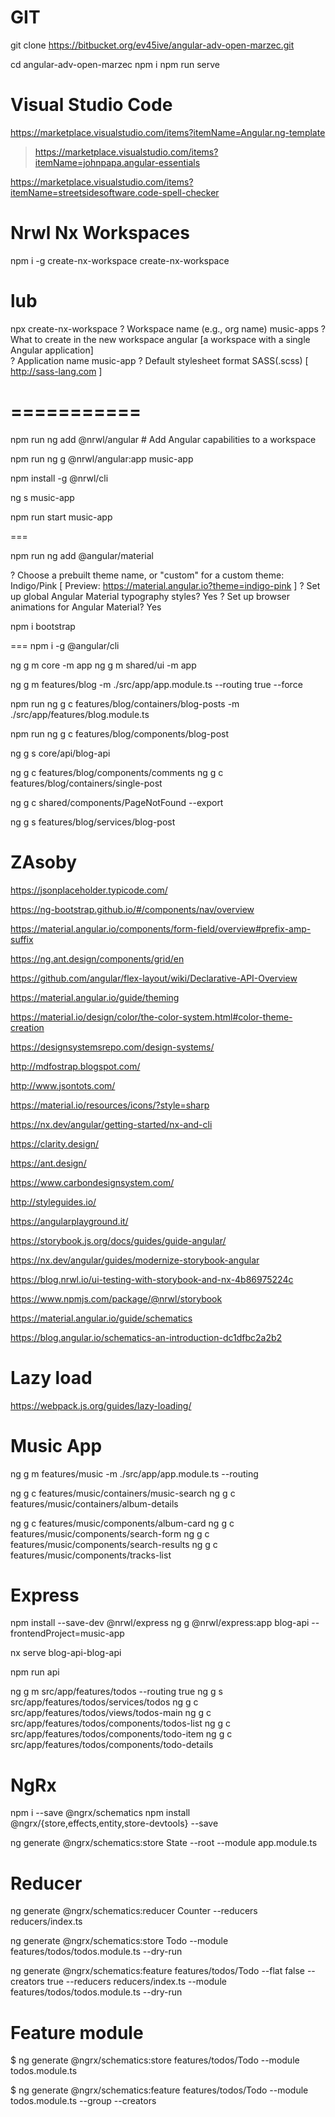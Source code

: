 # GIT 
git clone https://bitbucket.org/ev45ive/angular-adv-open-marzec.git

cd angular-adv-open-marzec
npm i 
npm run serve

# Visual Studio Code

https://marketplace.visualstudio.com/items?itemName=Angular.ng-template

> https://marketplace.visualstudio.com/items?itemName=johnpapa.angular-essentials

https://marketplace.visualstudio.com/items?itemName=streetsidesoftware.code-spell-checker

# Nrwl Nx Workspaces

npm i -g create-nx-workspace
create-nx-workspace

# lub

npx create-nx-workspace
? Workspace name (e.g., org name) music-apps
? What to create in the new workspace angular [a workspace with a single Angular application]  
? Application name music-app
? Default stylesheet format SASS(.scss) [ http://sass-lang.com ]

# ===========

npm run ng add @nrwl/angular # Add Angular capabilities to a workspace

npm run ng g @nrwl/angular:app music-app

npm install -g @nrwl/cli

ng s music-app

npm run start music-app

===

npm run ng add @angular/material

? Choose a prebuilt theme name, or "custom" for a custom theme: Indigo/Pink [ Preview: https://material.angular.io?theme=indigo-pink ]
? Set up global Angular Material typography styles? Yes
? Set up browser animations for Angular Material? Yes

npm i bootstrap

===
npm i -g @angular/cli

ng g m core -m app
ng g m shared/ui -m app

ng g m features/blog -m ./src/app/app.module.ts --routing true --force

<!-- ng g m features/blog -m app --routing --force -->

npm run ng g c features/blog/containers/blog-posts -m ./src/app/features/blog.module.ts
<!-- npm run ng g c features/blog/containers/user-posts -m ./src/app/features/blog.module.ts
npm run ng g c features/blog/containers/recent-posts -m ./src/app/features/blog.module.ts -->

npm run ng g c features/blog/components/blog-post
<!-- npm run ng g c features/blog/components/blog-post-full -->


ng g s core/api/blog-api

ng g c features/blog/components/comments
ng g c features/blog/containers/single-post

ng g c shared/components/PageNotFound --export


ng g s features/blog/services/blog-post


# ZAsoby

https://jsonplaceholder.typicode.com/

https://ng-bootstrap.github.io/#/components/nav/overview

https://material.angular.io/components/form-field/overview#prefix-amp-suffix


https://ng.ant.design/components/grid/en

https://github.com/angular/flex-layout/wiki/Declarative-API-Overview

https://material.angular.io/guide/theming

https://material.io/design/color/the-color-system.html#color-theme-creation

https://designsystemsrepo.com/design-systems/

http://mdfostrap.blogspot.com/

http://www.jsontots.com/

https://material.io/resources/icons/?style=sharp

https://nx.dev/angular/getting-started/nx-and-cli

https://clarity.design/

https://ant.design/

https://www.carbondesignsystem.com/

http://styleguides.io/

https://angularplayground.it/

https://storybook.js.org/docs/guides/guide-angular/

https://nx.dev/angular/guides/modernize-storybook-angular

https://blog.nrwl.io/ui-testing-with-storybook-and-nx-4b86975224c

https://www.npmjs.com/package/@nrwl/storybook

https://material.angular.io/guide/schematics

https://blog.angular.io/schematics-an-introduction-dc1dfbc2a2b2


# Lazy load
https://webpack.js.org/guides/lazy-loading/

# Music App

ng g m features/music -m ./src/app/app.module.ts --routing 

ng g c features/music/containers/music-search
ng g c features/music/containers/album-details

ng g c features/music/components/album-card
ng g c features/music/components/search-form
ng g c features/music/components/search-results
ng g c features/music/components/tracks-list

# Express
npm install --save-dev @nrwl/express
ng g @nrwl/express:app blog-api --frontendProject=music-app

nx serve blog-api-blog-api

<!-- nx serve blog-api-blog-api >>> package.json > scripts > api -->
npm run api



ng g m src/app/features/todos --routing true 
ng g s src/app/features/todos/services/todos 
ng g c src/app/features/todos/views/todos-main
ng g c src/app/features/todos/components/todos-list
ng g c src/app/features/todos/components/todo-item
ng g c src/app/features/todos/components/todo-details


# NgRx
npm i --save @ngrx/schematics
npm install @ngrx/{store,effects,entity,store-devtools} --save

ng generate @ngrx/schematics:store State --root --module app.module.ts


# Reducer
ng generate @ngrx/schematics:reducer Counter --reducers reducers/index.ts


ng generate @ngrx/schematics:store Todo --module features/todos/todos.module.ts --dry-run

ng generate @ngrx/schematics:feature features/todos/Todo --flat false --creators true --reducers reducers/index.ts --module features/todos/todos.module.ts --dry-run
 
# Feature module
$ ng generate @ngrx/schematics:store features/todos/Todo --module todos.module.ts

$ ng generate @ngrx/schematics:feature features/todos/Todo --module todos.module.ts  --group --creators
